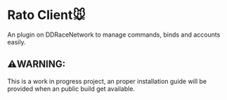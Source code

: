 # Rato Client🐭
An plugin on DDRaceNetwork to manage commands, binds and accounts easily.
## ⚠️WARNING: 
This is a work in progress project, an proper installation guide will be provided when an public build get available.
